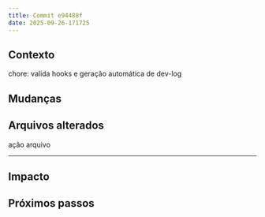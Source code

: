 ```yaml
---
title: Commit e94488f
date: 2025-09-26-171725
---
```


## Contexto

chore: valida hooks e geração automática de dev-log

## Mudanças

## Arquivos alterados

ação arquivo

---

## Impacto

## Próximos passos
